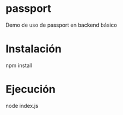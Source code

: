 # passport
Demo de uso de passport en backend básico
# Instalación
npm install
# Ejecución
node index.js
